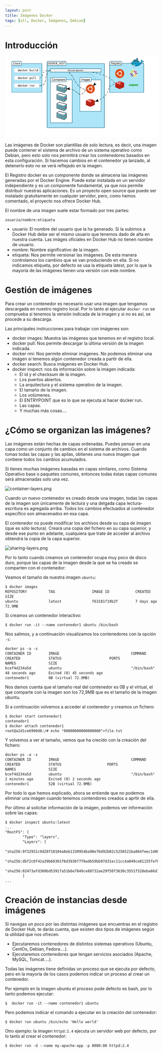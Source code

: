 ```yaml
---
layout: post
title: Imágenes Docker
tags: [all, Docker, Imágenes, Debian]
---
```

# Introducción

![docker2.png](/assets/img/posts/docker-images/docker2.png)

Las imágenes de Docker son plantillas de solo lectura, es decir, una imagen puede contener el sistema de archivo de un sistema operativo como Debian, pero esto solo nos permitirá crear los contenedores basados en esta configuración. Si hacemos cambios en el contenedor ya lanzado, al detenerlo esto no se verá reflejado en la imagen.

El Registro docker es un componente donde se almacena las imágenes generadas por el Docker Engine. Puede estar instalada en un servidor independiente y es un componente fundamental, ya que nos permite distribuir nuestras aplicaciones. Es un proyecto open source que puede ser instalado gratuitamente en cualquier servidor, pero, como hemos comentado, el proyecto nos ofrece Docker Hub.

El nombre de una imagen suele estar formado por tres partes:

~~~
usuario/nombre:etiqueta
~~~

* usuario: El nombre del usuario que la ha generado. Si la subimos a Docker Hub debe ser el mismo usuario que tenemos dado de alta en nuestra cuenta. Las imáges oficiales en Docker Hub no tienen nombre de usuario.
* nombre: Nombre significativo de la imagen.
* etiqueta: Nos permite versionar las imágenes. De esta manera controlamos los cambios que se van produciendo en ella. Si no indicamos etiqueta, por defecto se usa la etiqueta latest, por lo que la mayoría de las imágenes tienen una versión con este nombre.

# Gestión de imágenes

Para crear un contenedor es necesario usar una imagen que tengamos descargada en nuestro registro local. Por lo tanto al ejecutar `docker run` se comprueba si tenemos la versión indicada de la imagen y si no es así, se procede a su descarga.

Las principales instrucciones para trabajar con imágenes son:

* docker images: Muestra las imágenes que tenemos en el registro local.
* docker pull: Nos permite descargar la última versión de la imagen indicada.
* docker rmi: Nos permite eliminar imágenes. No podemos eliminar una imágen si tenemos algún contenedor creada a partir de ella.
* docker search: Busca imágenes en Docker Hub.
* docker inspect: nos da información sobre la imágen indicada:
	- El id y el checksum de la imagen.
	- Los puertos abiertos.
	- La arquitectura y el sistema operativo de la imagen.
	- El tamaño de la imagen.
	- Los volúmenes.
	- El ENTRYPOINT que es lo que se ejecuta al hacer docker run.
	- Las capas.
	- Y muchas más cosas….

# ¿Cómo se organizan las imágenes?

Las imágenes están hechas de capas ordenadas. Puedes pensar en una capa como un conjunto de cambios en el sistema de archivos. Cuando tomas todas las capas y las apilas, obtienes una nueva imagen que contiene todos los cambios acumulados.

Si tienes muchas imágenes basadas en capas similares, como Sistema Operativo base o paquetes comunes, entonces todas éstas capas comunes será almacenadas solo una vez.

![container-layers.png](/assets/img/posts/docker-images/container-layers.png)

Cuando un nuevo contenedor es creado desde una imagen, todas las capas de la imagen son únicamente de lectura y una delgada capa lectura-escritura es agregada arriba. Todos los cambios efectuados al contenedor específico son almacenados en esa capa.

El contenedor no puede modificar los archivos desde su capa de imagen (que es sólo lectura). Creará una copia del fichero en su capa superior, y desde ese punto en adelante, cualquiera que trate de acceder al archivo obtendrá la copia de la capa superior.

![sharing-layers.png](/assets/img/posts/docker-images/sharing-layers.png)

Por lo tanto cuando creamos un contenedor ocupa muy poco de disco duro, porque las capas de la imagen desde la que se ha creado se comparten con el contenedor:

Veamos el tamaño de nuestra imagen `ubuntu`:

~~~
$ docker images
REPOSITORY          TAG                 IMAGE ID            CREATED             SIZE
ubuntu              latest              f63181f19b2f        7 days ago          72.9MB
~~~

Si creamos un contenedor interactivo:

~~~
$ docker run -it --name contenedor1 ubuntu /bin/bash 
~~~

Nos salimos, y a continuación visualizamos los contenedores con la opción `-s`:

~~~
docker ps -a -s
CONTAINER ID        IMAGE                                 COMMAND                  CREATED             STATUS                      PORTS               NAMES               SIZE
bcef4d234a5d        ubuntu                                "/bin/bash"              48 seconds ago      Exited (0) 45 seconds ago                       contenedor1         0B (virtual 72.9MB)
~~~

Nos damos cuenta que el tamaño real del contenedor es 0B y el virtual, el que comparte con la imagen son los 72,9MB que es el tamaño de la imagen ubuntu.

Si a continuación volvemos a acceder al contenedor y creamos un fichero:

~~~
$ docker start contenedor1
contenedor1
$ docker attach contenedor1
root@a2d1ce6990d8:/# echo "00000000000000000">file.txt
~~~

Y volvemos a ver el tamaño, vemos que ha crecido con la creación del fichero:

~~~
docker ps -a -s          
CONTAINER ID        IMAGE                                 COMMAND                  CREATED             STATUS                     PORTS               NAMES               SIZE
bcef4d234a5d        ubuntu                                "/bin/bash"              2 minutes ago       Exited (0) 2 seconds ago                       contenedor1         52B (virtual 72.9MB)
~~~

Por todo lo que hemos explicado, ahora se entiende que no podemos eliminar una imágen cuando tenemos contendores creados a aprtir de ella.

Por último al solicitar información de la imágen, podemos ver información sobre las capas:

~~~
$ docker inspect ubuntu:latest
...
"RootFS": {
        "Type": "layers",
        "Layers": [
            "sha256:9f32931c9d28f10104a8eb1330954ba90e76d92b02c5256521ba864feec14009",
            "sha256:dbf2c0f42a39b60301f6d3936f7f8adb59bb97d31ec11cc4a049ce81155fef89",
            "sha256:02473afd360bd5391fa51b6e7849ce88732ae29f50f3630c3551f528eba66d1e"
        ]
...
~~~

# Creación de instancias desde imágenes

Si navegas un poco por las distintas imágenes que encuentras en el registro de Docker Hub, te darás cuenta, que existen dos tipos de imágenes según la utilidad que nos ofrecen.

* Ejecutaremos contenedores de distintos sistemas operativos (Ubuntu, CentOs, Debian, Fedora….).
* Ejecutaremos contenedores que tengan servicios asociados (Apache, MySQL, Tomcat….).

Todas las imágenes tiene definidas un proceso que se ejecuta por defecto, pero en la mayoría de los casos podemos indicar un proceso al crear un contenedor.

Por ejemplo en la imagen ubuntu el proceso pode defecto es bash, por lo tanto podemos ejecutar:

~~~
$  docker run -it --name contenedor1 ubuntu 
~~~

Pero podemos indicar el comando a ejecutar en la creación del contenedor:

~~~
$ docker run ubuntu /bin/echo 'Hello world'
~~~

Otro ejemplo: la imagen `httpd:2.4` ejecuta un servidor web por defecto, por lo tanto al crear el contenedor:

~~~
$ docker run -d --name my-apache-app -p 8080:80 httpd:2.4
~~~